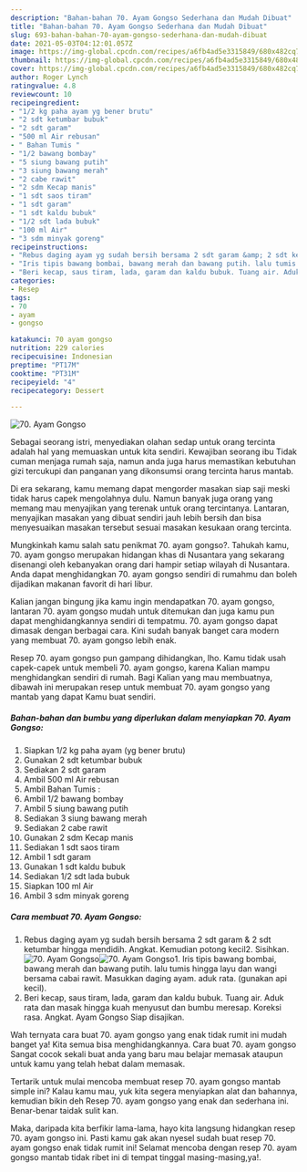 ```yaml
---
description: "Bahan-bahan 70. Ayam Gongso Sederhana dan Mudah Dibuat"
title: "Bahan-bahan 70. Ayam Gongso Sederhana dan Mudah Dibuat"
slug: 693-bahan-bahan-70-ayam-gongso-sederhana-dan-mudah-dibuat
date: 2021-05-03T04:12:01.057Z
image: https://img-global.cpcdn.com/recipes/a6fb4ad5e3315849/680x482cq70/70-ayam-gongso-foto-resep-utama.jpg
thumbnail: https://img-global.cpcdn.com/recipes/a6fb4ad5e3315849/680x482cq70/70-ayam-gongso-foto-resep-utama.jpg
cover: https://img-global.cpcdn.com/recipes/a6fb4ad5e3315849/680x482cq70/70-ayam-gongso-foto-resep-utama.jpg
author: Roger Lynch
ratingvalue: 4.8
reviewcount: 10
recipeingredient:
- "1/2 kg paha ayam yg bener brutu"
- "2 sdt ketumbar bubuk"
- "2 sdt garam"
- "500 ml Air rebusan"
- " Bahan Tumis "
- "1/2 bawang bombay"
- "5 siung bawang putih"
- "3 siung bawang merah"
- "2 cabe rawit"
- "2 sdm Kecap manis"
- "1 sdt saos tiram"
- "1 sdt garam"
- "1 sdt kaldu bubuk"
- "1/2 sdt lada bubuk"
- "100 ml Air"
- "3 sdm minyak goreng"
recipeinstructions:
- "Rebus daging ayam yg sudah bersih bersama 2 sdt garam &amp; 2 sdt ketumbar hingga mendidih. Angkat. Kemudian potong kecil2. Sisihkan."
- "Iris tipis bawang bombai, bawang merah dan bawang putih. lalu tumis hingga layu dan wangi bersama cabai rawit. Masukkan daging ayam. aduk rata. (gunakan api kecil)."
- "Beri kecap, saus tiram, lada, garam dan kaldu bubuk. Tuang air. Aduk rata dan masak hingga kuah menyusut dan bumbu meresap. Koreksi rasa. Angkat. Ayam Gongso Siap disajikan."
categories:
- Resep
tags:
- 70
- ayam
- gongso

katakunci: 70 ayam gongso 
nutrition: 229 calories
recipecuisine: Indonesian
preptime: "PT17M"
cooktime: "PT31M"
recipeyield: "4"
recipecategory: Dessert

---
```



![70. Ayam Gongso](https://img-global.cpcdn.com/recipes/a6fb4ad5e3315849/680x482cq70/70-ayam-gongso-foto-resep-utama.jpg)

Sebagai seorang istri, menyediakan olahan sedap untuk orang tercinta adalah hal yang memuaskan untuk kita sendiri. Kewajiban seorang ibu Tidak cuman menjaga rumah saja, namun anda juga harus memastikan kebutuhan gizi tercukupi dan panganan yang dikonsumsi orang tercinta harus mantab.

Di era  sekarang, kamu memang dapat mengorder masakan siap saji meski tidak harus capek mengolahnya dulu. Namun banyak juga orang yang memang mau menyajikan yang terenak untuk orang tercintanya. Lantaran, menyajikan masakan yang dibuat sendiri jauh lebih bersih dan bisa menyesuaikan masakan tersebut sesuai masakan kesukaan orang tercinta. 



Mungkinkah kamu salah satu penikmat 70. ayam gongso?. Tahukah kamu, 70. ayam gongso merupakan hidangan khas di Nusantara yang sekarang disenangi oleh kebanyakan orang dari hampir setiap wilayah di Nusantara. Anda dapat menghidangkan 70. ayam gongso sendiri di rumahmu dan boleh dijadikan makanan favorit di hari libur.

Kalian jangan bingung jika kamu ingin mendapatkan 70. ayam gongso, lantaran 70. ayam gongso mudah untuk ditemukan dan juga kamu pun dapat menghidangkannya sendiri di tempatmu. 70. ayam gongso dapat dimasak dengan berbagai cara. Kini sudah banyak banget cara modern yang membuat 70. ayam gongso lebih enak.

Resep 70. ayam gongso pun gampang dihidangkan, lho. Kamu tidak usah capek-capek untuk membeli 70. ayam gongso, karena Kalian mampu menghidangkan sendiri di rumah. Bagi Kalian yang mau membuatnya, dibawah ini merupakan resep untuk membuat 70. ayam gongso yang mantab yang dapat Kamu buat sendiri.

<!--inarticleads1-->

##### Bahan-bahan dan bumbu yang diperlukan dalam menyiapkan 70. Ayam Gongso:

1. Siapkan 1/2 kg paha ayam (yg bener brutu)
1. Gunakan 2 sdt ketumbar bubuk
1. Sediakan 2 sdt garam
1. Ambil 500 ml Air rebusan
1. Ambil  Bahan Tumis :
1. Ambil 1/2 bawang bombay
1. Ambil 5 siung bawang putih
1. Sediakan 3 siung bawang merah
1. Sediakan 2 cabe rawit
1. Gunakan 2 sdm Kecap manis
1. Sediakan 1 sdt saos tiram
1. Ambil 1 sdt garam
1. Gunakan 1 sdt kaldu bubuk
1. Sediakan 1/2 sdt lada bubuk
1. Siapkan 100 ml Air
1. Ambil 3 sdm minyak goreng




<!--inarticleads2-->

##### Cara membuat 70. Ayam Gongso:

1. Rebus daging ayam yg sudah bersih bersama 2 sdt garam &amp; 2 sdt ketumbar hingga mendidih. Angkat. Kemudian potong kecil2. Sisihkan.
<img src="https://img-global.cpcdn.com/steps/8dddc08789f22dff/160x128cq70/70-ayam-gongso-langkah-memasak-1-foto.jpg" alt="70. Ayam Gongso"><img src="https://img-global.cpcdn.com/steps/a0db0da58bb35a04/160x128cq70/70-ayam-gongso-langkah-memasak-1-foto.jpg" alt="70. Ayam Gongso">1. Iris tipis bawang bombai, bawang merah dan bawang putih. lalu tumis hingga layu dan wangi bersama cabai rawit. Masukkan daging ayam. aduk rata. (gunakan api kecil).
1. Beri kecap, saus tiram, lada, garam dan kaldu bubuk. Tuang air. Aduk rata dan masak hingga kuah menyusut dan bumbu meresap. Koreksi rasa. Angkat. Ayam Gongso Siap disajikan.




Wah ternyata cara buat 70. ayam gongso yang enak tidak rumit ini mudah banget ya! Kita semua bisa menghidangkannya. Cara buat 70. ayam gongso Sangat cocok sekali buat anda yang baru mau belajar memasak ataupun untuk kamu yang telah hebat dalam memasak.

Tertarik untuk mulai mencoba membuat resep 70. ayam gongso mantab simple ini? Kalau kamu mau, yuk kita segera menyiapkan alat dan bahannya, kemudian bikin deh Resep 70. ayam gongso yang enak dan sederhana ini. Benar-benar taidak sulit kan. 

Maka, daripada kita berfikir lama-lama, hayo kita langsung hidangkan resep 70. ayam gongso ini. Pasti kamu gak akan nyesel sudah buat resep 70. ayam gongso enak tidak rumit ini! Selamat mencoba dengan resep 70. ayam gongso mantab tidak ribet ini di tempat tinggal masing-masing,ya!.

